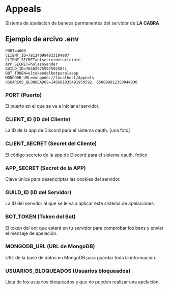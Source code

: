 # Appeals

Sistema de apelacion de baneos permanentes del servidor de **LA CABRA**

## Ejemplo de arcivo .env
```
PORT=4000
CLIENT_ID=781240994833104907
CLIENT_SECRET=elsecretdetucleinte
APP_SECRET=holasoyender
GUILD_ID=704029755975925841
BOT_TOKEN=eltokendelbotparalaapp
MONGODB_URL=mongodb://localhost/Appeals
USUARIOS_BLOQUEADOS=146681835491950592, 650899812388044830
```

### PORT (Puerto)

El puerto en el que se va a iniciar el servidor.

### CLIENT_ID (ID del Cliente)

La ID de la app de Discord para el sistema oauth.
[una foto]

### CLIENT_SECRET (Secret del Cliente)

El código secreto de la app de Discord para el sistema oauth.
[fotico](https://i.imgur.com/SvTpAl3.png)

### APP_SECRET (Secret de la APP)

Clave única para desencriptar las cookies del servidor.

### GUILD_ID (ID del Servidor)

La ID del servidor al que se le va a aplicar este sistema de apelaciones.

### BOT_TOKEN (Token del Bot)

El token del oot que estará en tu servidor para comprobar los bans y enviar el mensaje de apelación.

### MONGODB_URL (URL de MongoDB)

URL de la base de datos en MongoDB para guardar toda la información.

### USUARIOS_BLOQUEADOS (Usuarios bloqueados)

Lista de los usuarios bloqueados y que no pueden realizar una apelación.
